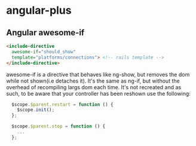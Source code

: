 # angular-plus

## Angular awesome-if

```html
<include-directive 
  awesome-if="should_show" 
  template="platforms/connections"> <!-- rails template -->
</include-directive>
```

awesome-if is a directive that behaves like ng-show, but removes the dom while
not shown(i.e detaches it). It's the same as ng-if, but without the overhead of recompiling largs dom each time.
It's not recreated and as such, to be aware that your controller has been reshown use the following:

```javascript
  $scope.$parent.restart = function () {
    $scope.init();
  };

  $scope.$parent.stop = function () {
    ...
  };  
```


